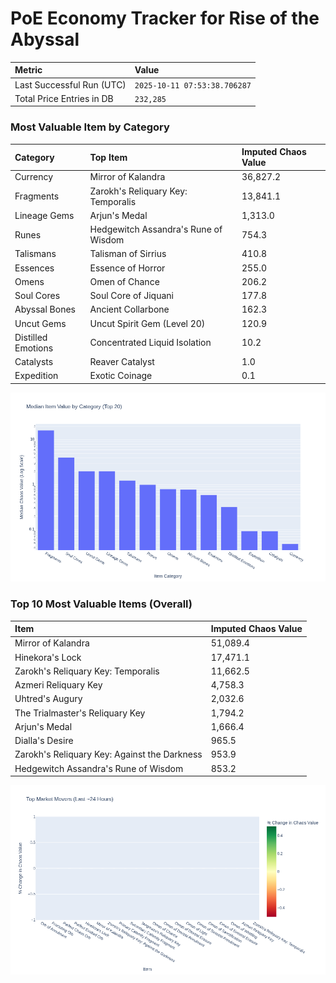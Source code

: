 # PoE Economy Tracker for Rise of the Abyssal

<!-- START_MAINTENANCE -->
| Metric | Value |
|:---|:---|
| Last Successful Run (UTC) | `2025-10-11 07:53:38.706287` |
| Total Price Entries in DB | `232,285` |

<!-- END_MAINTENANCE -->

<!-- START_DATAFRAME_DEBUG -->
<!-- END_DATAFRAME_DEBUG -->

<!-- START_CATEGORY_ANALYSIS -->
### Most Valuable Item by Category
| Category | Top Item | Imputed Chaos Value |
| :--- | :--- | :--- |
| Currency | Mirror of Kalandra | 36,827.2 |
| Fragments | Zarokh's Reliquary Key: Temporalis | 13,841.1 |
| Lineage Gems | Arjun's Medal | 1,313.0 |
| Runes | Hedgewitch Assandra's Rune of Wisdom | 754.3 |
| Talismans | Talisman of Sirrius | 410.8 |
| Essences | Essence of Horror | 255.0 |
| Omens | Omen of Chance | 206.2 |
| Soul Cores | Soul Core of Jiquani | 177.8 |
| Abyssal Bones | Ancient Collarbone | 162.3 |
| Uncut Gems | Uncut Spirit Gem (Level 20) | 120.9 |
| Distilled Emotions | Concentrated Liquid Isolation | 10.2 |
| Catalysts | Reaver Catalyst | 1.0 |
| Expedition | Exotic Coinage | 0.1 |


![Category Analysis Chart](charts/category_analysis.png)
<!-- END_ANALYSIS -->

<!-- START_ANALYSIS -->
### Top 10 Most Valuable Items (Overall)
| Item | Imputed Chaos Value |
| :--- | :--- |
| Mirror of Kalandra | 51,089.4 |
| Hinekora's Lock | 17,471.1 |
| Zarokh's Reliquary Key: Temporalis | 11,662.5 |
| Azmeri Reliquary Key | 4,758.3 |
| Uhtred's Augury | 2,032.6 |
| The Trialmaster's Reliquary Key | 1,794.2 |
| Arjun's Medal | 1,666.4 |
| Dialla's Desire | 965.5 |
| Zarokh's Reliquary Key: Against the Darkness | 953.9 |
| Hedgewitch Assandra's Rune of Wisdom | 853.2 |


![Market Movers Chart](charts/market_movers.png)
<!-- END_ANALYSIS -->
